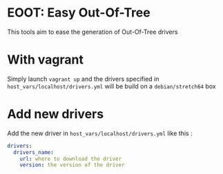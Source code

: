 # EOOT: Easy Out-Of-Tree
This tools aim to ease the generation of Out-Of-Tree drivers

# With vagrant
Simply launch `vagrant up` and the drivers specified in
`host_vars/localhost/drivers.yml` will be build on a `debian/stretch64` box

# Add new drivers
Add the new driver in `host_vars/localhost/drivers.yml` like this :
```yaml
drivers:
  drivers_name:
    url: where to download the driver
    version: the version of the driver
```
